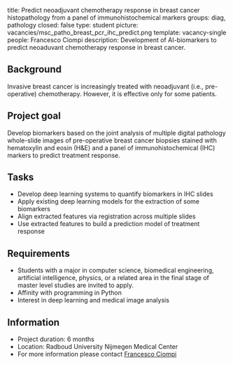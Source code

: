title: Predict neoadjuvant chemotherapy response in breast cancer histopathology from a panel of immunohistochemical markers
groups: diag, pathology
closed: false
type: student
picture: vacancies/msc_patho_breast_pcr_ihc_predict.png
template: vacancy-single
people: Francesco Ciompi
description: Development of AI-biomarkers to predict neoaduvant chemotherapy response in breast cancer.


## Background

Invasive breast cancer is increasingly treated with neoadjuvant (i.e., pre-operative) chemotherapy. However, it is effective only for some patients.

## Project goal
Develop biomarkers based on the joint analysis of multiple digital pathology whole-slide images of pre-operative breast cancer biopsies stained with hematoxylin and eosin (H&E) and a panel of immunohistochemical (IHC) markers to predict treatment response.

## Tasks

- Develop deep learning systems to quantify biomarkers in IHC slides
- Apply existing deep learning models for the extraction of some biomarkers
- Align extracted features via registration across multiple slides
- Use extracted features to build a prediction model of treatment response

## Requirements

- Students with a major in computer science, biomedical engineering, artificial intelligence, physics, or a related area in the final stage of master level studies are invited to apply.
- Affinity with programming in Python
- Interest in deep learning and medical image analysis


## Information

- Project duration: 6 months
- Location: Radboud University Nijmegen Medical Center
- For more information please contact [Francesco Ciompi](https://www.computationalpathologygroup.eu/members/francesco-ciompi)
